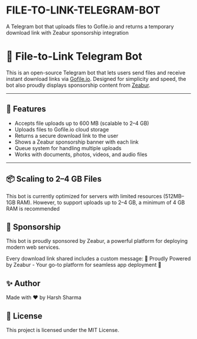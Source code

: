 # FILE-TO-LINK-TELEGRAM-BOT
A Telegram bot that uploads files to Gofile.io and returns a temporary download link with Zeabur sponsorship integration



# 📁 File-to-Link Telegram Bot

This is an open-source Telegram bot that lets users send files and receive instant download links via [Gofile.io](https://gofile.io). Designed for simplicity and speed, the bot also proudly displays sponsorship content from [Zeabur](https://zeabur.com).

---

## 🚀 Features

- Accepts file uploads up to 600 MB (scalable to 2–4 GB)
- Uploads files to Gofile.io cloud storage
- Returns a secure download link to the user
- Shows a Zeabur sponsorship banner with each link
- Queue system for handling multiple uploads
- Works with documents, photos, videos, and audio files

---

## 📦 Scaling to 2–4 GB Files
This bot is currently optimized for servers with limited resources (512MB–1GB RAM). However, to support uploads up to 2–4 GB, a minimum of 4 GB RAM is recommended



## 🤝 Sponsorship
This bot is proudly sponsored by Zeabur, a powerful platform for deploying modern web services.

Every download link shared includes a custom message:
🌟 Proudly Powered by Zeabur - Your go-to platform for seamless app deployment 🌟


## ✨ Author
Made with ❤️ by Harsh Sharma


## 📜 License
This project is licensed under the MIT License.






